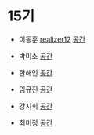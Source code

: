 # 15기

- 이동훈 [realizer12](https://github.com/realizer12)
[공간](https://github.com/StudyFork/GoogryAndroidArchitectureStudy/tree/master/class15/realizer12)

- 박미소 [](https://github.com//)
[공간](https://github.com/StudyFork/GoogryAndroidArchitectureStudy/tree/master/class14/)

- 한해인 [](https://github.com//)
[공간](https://github.com/StudyFork/GoogryAndroidArchitectureStudy/tree/master/class14/)

- 임규진 [](https://github.com/)
[공간](https://github.com/StudyFork/GoogryAndroidArchitectureStudy/tree/master/class14/)

- 강지회 [](https://github.com/)
[공간](https://github.com/StudyFork/GoogryAndroidArchitectureStudy/tree/master/class14/)

- 최미정 [](https://github.com//)
[공간](https://github.com/StudyFork/GoogryAndroidArchitectureStudy/tree/master/class14/)
